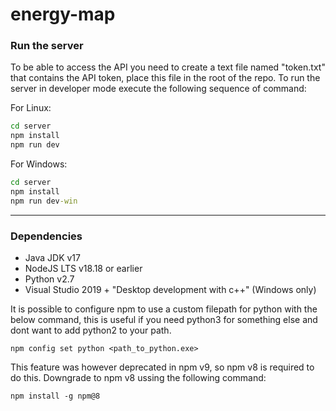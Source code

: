 # energy-map

### Run the server
To be able to access the API you need to create a text file named "token.txt" that contains the API token, place this file in the root of the repo.
To run the server in developer mode execute the following sequence of command:

For Linux:
```bash
cd server
npm install 
npm run dev
```
For Windows:
```bat
cd server
npm install
npm run dev-win
```

---

### Dependencies
- Java JDK v17
- NodeJS LTS v18.18 or earlier
- Python v2.7
- Visual Studio 2019 + "Desktop development with c++" (Windows only)

It is possible to configure npm to use a custom filepath for python with the below command, this is useful if you need python3 for something else and dont want to add python2 to your path. 
```
npm config set python <path_to_python.exe>
```
This feature was however deprecated in npm v9, so npm v8 is required to do this. Downgrade to npm v8 ussing the following command:
```
npm install -g npm@8
```
